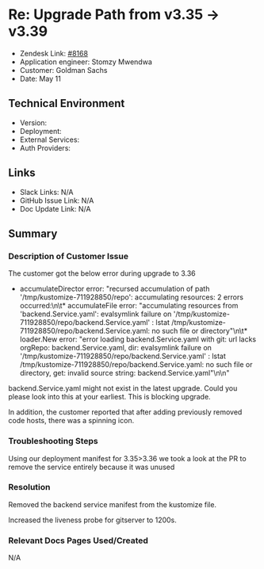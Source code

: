 # Re: Upgrade Path from v3.35 -> v3.39 <!-- Ticket Title  Hint: include keywords to make it searchable -->

- Zendesk Link: [#8168](https://sourcegraph.zendesk.com/agent/tickets/8168)
- Application engineer: Stomzy Mwendwa
- Customer: Goldman Sachs <!-- Redact if this contains personally identifying information -->
- Date: May 11

<!-- Data populated from integration, speak to Ben Gordon or Michael Bali if not working -->
<!-- During Internal team trial, fill missing data manually (we are waiting for all data to sync) -->

## Technical Environment
- Version: ​
- Deployment:
- External Services:
- Auth Providers:


## Links
<!-- Data for application engineer manual entry -->
- Slack Links: N/A
- GitHub Issue Link: N/A
- Doc Update Link: N/A

## Summary
### Description of Customer Issue

The customer got the below error during upgrade to 3.36
* accumulateDirector error: "recursed accumulation of path '/tmp/kustomize-711928850/repo': accumulating resources: 2 errors occurred:\n\t* accumulateFile error: \"accumulating resources from 'backend.Service.yaml': evalsymlink failure on '/tmp/kustomize-711928850/repo/backend.Service.yaml' : lstat /tmp/kustomize-711928850/repo/backend.Service.yaml: no such file or directory\"\n\t* loader.New error: \"error loading backend.Service.yaml with git: url lacks orgRepo: backend.Service.yaml, dir: evalsymlink failure on '/tmp/kustomize-711928850/repo/backend.Service.yaml' : lstat /tmp/kustomize-711928850/repo/backend.Service.yaml: no such file or directory, get: invalid source string: backend.Service.yaml\"\n\n"

backend.Service.yaml might not exist in the latest upgrade. Could you please look into this at your earliest. This is blocking upgrade.

In addition, the customer reported that after adding previously removed code hosts, there was a spinning icon.
### Troubleshooting Steps
Using our deployment manifest for 3.35>3.36 we took a look at the PR to remove the service entirely because it was unused
### Resolution
Removed the backend service manifest from the kustomize file.

Increased the liveness probe for gitserver to 1200s.
### Relevant Docs Pages Used/Created
N/A
